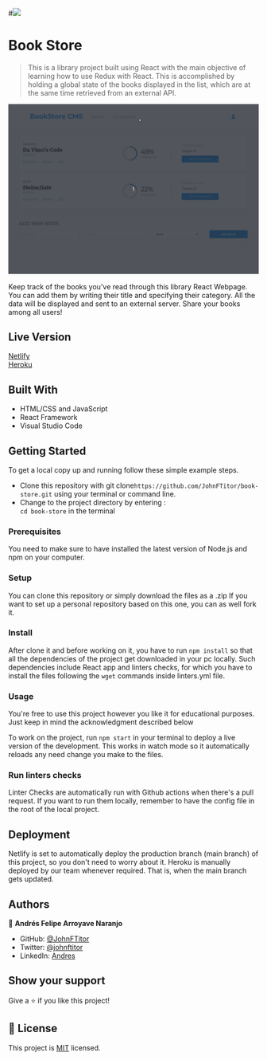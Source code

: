 #![](https://img.shields.io/badge/Microverse-blueviolet)

# Book Store

> This is a library project built using React with the main objective of learning how to use Redux with React. This is accomplished by holding a global state of the books displayed in the list, which are at the same time retrieved from an external API.

![Preview](./preview.gif)

Keep track of the books you've read through this library React Webpage. You can add them by writing their title and specifying their category. All the data will be displayed and sent to an external server. Share your books among all users! 

## Live Version 

[Netlify](https://jfbook-store.netlify.app) <br/>
[Heroku](https://jfbook-store.herokuapp.com/)

## Built With

- HTML/CSS and JavaScript
- React Framework
- Visual Studio Code

## Getting Started

To get a local copy up and running follow these simple example steps.

- Clone this repository with git clone```https://github.com/JohnFTitor/book-store.git``` using your terminal or command line.
- Change to the project directory by entering : <br>
```cd book-store``` in the terminal

### Prerequisites

You need to make sure to have installed the latest version of Node.js and npm on your computer.

### Setup

You can clone this repository or simply download the files as a .zip
If you want to set up a personal repository based on this one, you can as well fork it.

### Install

After clone it and before working on it, you have to run ```npm install``` so that all the dependencies of the project get downloaded in your pc locally.
Such dependencies include React app and linters checks, for which you have to install the files following the ```wget``` commands inside linters.yml file.   
   
### Usage

You're free to use this project however you like it for educational purposes. Just keep in mind the acknowledgment described below

To work on the project, run ```npm start``` in your terminal to deploy a live version of the development. This works in watch mode so it automatically reloads any need change you make to the files. 

### Run linters checks

Linter Checks are automatically run with Github actions when there's a pull request. If you want to run them locally, remember to have the config file in the root of the local project.

## Deployment

Netlify is set to automatically deploy the production branch (main branch) of this project, so you don't need to worry about it.
Heroku is manually deployed by our team whenever required. That is, when the main branch gets updated.

## Authors

👤 **Andrés Felipe Arroyave Naranjo**

- GitHub: [@JohnFTitor](https://github.com/JohnFTitor)
- Twitter: [@johnftitor](https://twitter.com/johnftitor)
- LinkedIn: [Andres](https://www.linkedin.com/in/andresarroyavenaranjo/?locale=en_US)

## Show your support

Give a ⭐️ if you like this project!

## 📝 License

This project is [MIT](./MIT.md) licensed.
